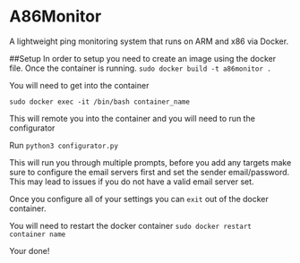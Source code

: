 # A86Monitor
A lightweight ping monitoring system that runs on ARM and x86 via Docker.

##Setup
In order to setup you need to create an image using the docker file. Once the container is running.
`sudo docker build -t a86monitor .`

You will need to get into the container

`sudo docker exec -it /bin/bash container_name`

This will remote you into the container and you will need to run the configurator

Run `python3 configurator.py`

This will run you through multiple prompts, before you add any targets make sure to configure the email servers first
and set the sender email/password. This may lead to issues if you do not have a valid email server set.

Once you configure all of your settings you can `exit` out of the docker container. 

You will need to restart the docker container 
`sudo docker restart container name`

Your done!
